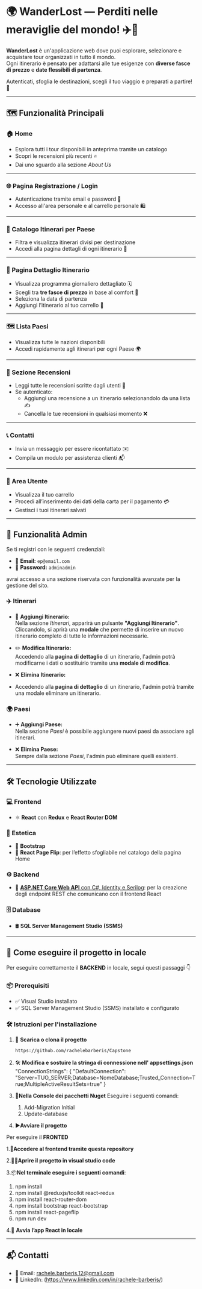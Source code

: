 # 🌍 WanderLost — Perditi nelle meraviglie del mondo! ✈️🧳

**WanderLost** è un'applicazione web dove puoi esplorare, selezionare e acquistare tour organizzati in tutto il mondo.  
Ogni itinerario è pensato per adattarsi alle tue esigenze con **diverse fasce di prezzo** e **date flessibili di partenza**.

Autenticati, sfoglia le destinazioni, scegli il tuo viaggio e preparati a partire! 🌟

---

## 🗺️ Funzionalità Principali

### 🏠 Home
- Esplora tutti i tour disponibili in anteprima tramite un catalogo
- Scopri le recensioni più recenti ⭐
- Dai uno sguardo alla sezione *About Us*

---

### 🌐 Pagina Registrazione / Login
- Autenticazione tramite email e password 🔐
- Accesso all'area personale e al carrello personale 🛍️

---

### 📂 Catalogo Itinerari per Paese
- Filtra e visualizza itinerari divisi per destinazione
- Accedi alla pagina dettagli di ogni itinerario 🌄

---

### 📝 Pagina Dettaglio Itinerario
- Visualizza programma giornaliero dettagliato 🗓️
- Scegli tra **tre fasce di prezzo** in base al comfort 💼
- Seleziona la data di partenza
- Aggiungi l’itinerario al tuo carrello 🛒

---

### 🗺️ Lista Paesi
- Visualizza tutte le nazioni disponibili
- Accedi rapidamente agli itinerari per ogni Paese 🌍

---

### 💬 Sezione Recensioni
- Leggi tutte le recensioni scritte dagli utenti 📖
- Se autenticato:
  - Aggiungi una recensione a un itinerario selezionandolo da una lista ✍️
  - Cancella le tue recensioni in qualsiasi momento ❌

---

### 📞 Contatti
- Invia un messaggio per essere ricontattato ✉️
- Compila un modulo per assistenza clienti 📬

---

### 👤 Area Utente
- Visualizza il tuo carrello
- Procedi all’inserimento dei dati della carta per il pagamento 💳
- Gestisci i tuoi itinerari salvati
---
## 🔐 Funzionalità Admin

Se ti registri con le seguenti credenziali:

- 📧 **Email:** `ep@email.com`  
- 🔑 **Password:** `adminadmin`

avrai accesso a una sezione riservata con funzionalità avanzate per la gestione del sito.

### ✈️ Itinerari

- 🔘 **Aggiungi Itinerario:**  
  Nella sezione *Itinerari*, apparirà un pulsante **"Aggiungi Itinerario"**.  
  Cliccandolo, si aprirà una **modale** che permette di inserire un nuovo itinerario completo di tutte le informazioni necessarie.

- ✏️ **Modifica Itinerario:**  
  Accedendo alla **pagina di dettaglio** di un itinerario, l'admin potrà modificarne i dati o sostituirlo tramite una **modale di modifica**.
  
- ❌ **Elimina Itinerario:**
-   Accedendo alla **pagina di dettaglio** di un itinerario, l'admin potrà tramite una modale eliminare un itinerario.

### 🌍 Paesi

- ➕ **Aggiungi Paese:**  
  Nella sezione *Paesi* è possibile aggiungere nuovi paesi da associare agli itinerari.

- ❌ **Elimina Paese:**  
  Sempre dalla sezione *Paesi*, l'admin può eliminare quelli esistenti.

---
## 🛠️ Tecnologie Utilizzate

### 💻 Frontend
- ⚛️ **React** con **Redux** e **React Router DOM**

### 🎨 Estetica
- 🎀 **Bootstrap**
- 📖 **React Page Flip**: per l’effetto sfogliabile nel catalogo della pagina Home

### ⚙️ Backend
- 🧩 [**ASP.NET Core Web API** con C#, Identity e Serilog](https://github.com/rachelebarberis/Capstone): per la creazione degli endpoint REST che comunicano con il frontend React

### 🗄️ Database
- 🛢️ **SQL Server Management Studio (SSMS)**

---
## 🧪 Come eseguire il progetto in locale
Per eseguire correttamente il **BACKEND** in locale, segui questi passaggi 👇

### 📦 Prerequisiti
- ✅ Visual Studio installato
- ✅ SQL Server Management Studio (SSMS) installato e configurato


### 🛠️ Istruzioni per l'installazione

1. 📁 **Scarica o clona il progetto**
   ```bash
   https://github.com/rachelebarberis/Capstone
2. 🛠️ **Modifica e sostuire la stringa di connessione nell' appsettings.json**
   "ConnectionStrings": {
  "DefaultConnection": "Server=TUO_SERVER;Database=NomeDatabase;Trusted_Connection=True;MultipleActiveResultSets=true"
}
3. 💽**Nella Console dei pacchetti Nuget**
   Eseguire i seguenti comandi:
   1. Add-Migration Initial
   2. Update-database

4. ▶️**Avviare il progetto**

Per eseguire il **FRONTED**

1.📂**Accedere al frontend tramite questa repository**

2.🧑‍💻**Aprire il progetto in visual studio code**

3.📦**Nel terminale eseguire i seguenti comandi**:
   1. npm install
   2. npm install @reduxjs/toolkit react-redux
   3. npm install react-router-dom
   4. npm install bootstrap react-bootstrap
   5. npm install react-pageflip
   6. npm run dev

      
4.🚀 **Avvia l’app React in locale**

---
## 📬 Contatti

- 📧 Email: rachele.barberis.12@gmail.com
- 💼 LinkedIn: (https://www.linkedin.com/in/rachele-barberis/)


